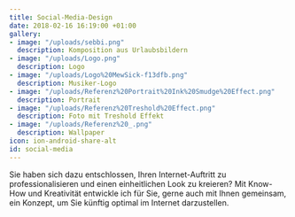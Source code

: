 ```yaml
---
title: Social-Media-Design
date: 2018-02-16 16:19:00 +01:00
gallery:
- image: "/uploads/sebbi.png"
  description: Komposition aus Urlaubsbildern
- image: "/uploads/Logo.png"
  description: Logo
- image: "/uploads/Logo%20MewSick-f13dfb.png"
  description: Musiker-Logo
- image: "/uploads/Referenz%20Portrait%20Ink%20Smudge%20Effect.png"
  description: Portrait
- image: "/uploads/Referenz%20Treshold%20Effect.png"
  description: Foto mit Treshold Effekt
- image: "/uploads/Referenz%20_.png"
  description: Wallpaper
icon: ion-android-share-alt
id: social-media
---
```


Sie haben sich dazu entschlossen, Ihren Internet-Auftritt zu professionalisieren und einen einheitlichen Look zu kreieren? Mit Know-How und Kreativität entwickle ich für Sie, gerne auch mit Ihnen gemeinsam, ein Konzept, um Sie künftig optimal im Internet darzustellen.
